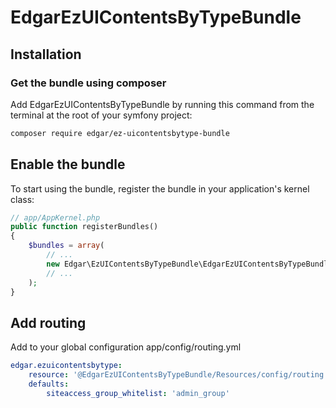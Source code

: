 # EdgarEzUIContentsByTypeBundle

## Installation

### Get the bundle using composer

Add EdgarEzUIContentsByTypeBundle by running this command from the terminal at the root of
your symfony project:

```bash
composer require edgar/ez-uicontentsbytype-bundle
```

## Enable the bundle

To start using the bundle, register the bundle in your application's kernel class:

```php
// app/AppKernel.php
public function registerBundles()
{
    $bundles = array(
        // ...
        new Edgar\EzUIContentsByTypeBundle\EdgarEzUIContentsByTypeBundle(),
        // ...
    );
}
```

## Add routing

Add to your global configuration app/config/routing.yml

```yaml
edgar.ezuicontentsbytype:
    resource: '@EdgarEzUIContentsByTypeBundle/Resources/config/routing.yml'
    defaults:
        siteaccess_group_whitelist: 'admin_group'    
```
